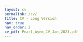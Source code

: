 ```yaml
---
layout: cv
permalink: /cv/
title: CV - Long Version
nav: true
nav_order: 2
cv_pdf: Pearl_Ayem_CV_Jan_2023.pdf
---
```

